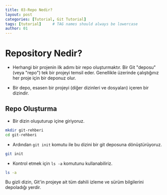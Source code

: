 ```yaml
---
title: 03-Repo Nedir?
layout: post
categories: [Tutorial, Git Tutorial]
tags: [tutorial]     # TAG names should always be lowercase
author: 01
---
```


# Repository Nedir?

* Herhangi bir projenin ilk adımı bir repo oluşturmaktır. Bir Git "deposu" (veya "repo") tek bir projeyi temsil eder. Genellikle üzerinde çalıştığınız her proje için bir deponuz olur.

* Bir depo, esasen bir projeyi (diğer dizinleri ve dosyaları) içeren bir dizindir.

## Repo Oluşturma

* Bir dizin oluşuturup içine giriyoruz.

```bash
mkdir git-rehberi
cd git-rehberi
```

* Ardından `git init` komutu ile bu dizini bir git deposuna dönüştürüyoruz.

```bash
git init
```

* Kontrol etmek için `ls -a` komutunu kullanabiliriz.

```bash
ls -a
```
Bu gizli dizin, Git'in projeye ait tüm dahili izleme ve sürüm bilgilerini depoladığı yerdir.